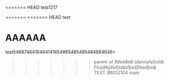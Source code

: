 <<<<<<< HEAD
test1217

=======
<<<<<<< HEAD
test

AAAAAA
=======
test5468746416464141654865485485484684646+
>>>>>>> parent of 99ee8e6 (dannyIsGold)
Fksjdikjdsifjsdiofjisdjfiksdjisdj
TEST 3B032104
>>>>>>> main
